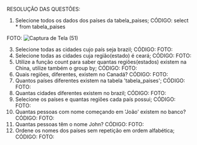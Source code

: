 RESOLUÇÃO DAS QUESTÕES:

1. Selecione todos os dados dos países da tabela_paises;
CÓDIGO:
select * from tabela_paises

FOTO:
![Captura de Tela (51)](https://github.com/guxtavobandeira/atividade_III_bancopaises/assets/111713549/efccb8a7-ae56-4554-b8f6-b2f23e42bb4b)

3. Selecione todas as cidades cujo país seja brazil;
CÓDIGO:
FOTO:
4. Selecione todas as cidades cuja região(estado) é ceará;
CÓDIGO:
FOTO:
5. Utilize a função count para saber quantas regiões(estados) existem na China,
utilize também o group by;
CÓDIGO:
FOTO:
6. Quais regiões, diferentes, existem no Canadá?
CÓDIGO:
FOTO:
7. Quantos países diferentes existem na tabela 'tabela_paises';
CÓDIGO:
FOTO:
8. Quantas cidades diferentes existem no brazil;
CÓDIGO:
FOTO:
9. Selecione os países e quantas regiões cada país possui;
CÓDIGO:
FOTO:
10. Quantas pessoas com nome começando em 'João' existem no banco?
CÓDIGO:
FOTO:
11. Quantas pessoas têm o nome John?
CÓDIGO:
FOTO:
12. Ordene os nomes dos países sem repetição em ordem alfabética;
CÓDIGO:
FOTO:













